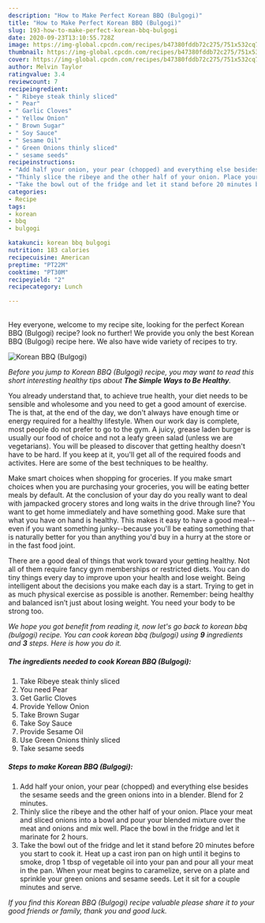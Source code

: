 ```yaml
---
description: "How to Make Perfect Korean BBQ (Bulgogi)"
title: "How to Make Perfect Korean BBQ (Bulgogi)"
slug: 193-how-to-make-perfect-korean-bbq-bulgogi
date: 2020-09-23T13:10:55.728Z
image: https://img-global.cpcdn.com/recipes/b47380fddb72c275/751x532cq70/korean-bbq-bulgogi-recipe-main-photo.jpg
thumbnail: https://img-global.cpcdn.com/recipes/b47380fddb72c275/751x532cq70/korean-bbq-bulgogi-recipe-main-photo.jpg
cover: https://img-global.cpcdn.com/recipes/b47380fddb72c275/751x532cq70/korean-bbq-bulgogi-recipe-main-photo.jpg
author: Melvin Taylor
ratingvalue: 3.4
reviewcount: 7
recipeingredient:
- " Ribeye steak thinly sliced"
- " Pear"
- " Garlic Cloves"
- " Yellow Onion"
- " Brown Sugar"
- " Soy Sauce"
- " Sesame Oil"
- " Green Onions thinly sliced"
- " sesame seeds"
recipeinstructions:
- "Add half your onion, your pear (chopped) and everything else besides the sesame seeds and the green onions into in a blender. Blend for 2 minutes."
- "Thinly slice the ribeye and the other half of your onion. Place your meat and sliced onions into a bowl and pour your blended mixture over the meat and onions and mix well. Place the bowl in the fridge and let it marinate for 2 hours."
- "Take the bowl out of the fridge and let it stand before 20 minutes before you start to cook it. Heat up a cast iron pan on high until it begins to smoke, drop 1 tbsp of vegetable oil into your pan and pour all your meat in the pan. When your meat begins to caramelize, serve on a plate and sprinkle your green onions and sesame seeds. Let it sit for a couple minutes and serve."
categories:
- Recipe
tags:
- korean
- bbq
- bulgogi

katakunci: korean bbq bulgogi 
nutrition: 183 calories
recipecuisine: American
preptime: "PT22M"
cooktime: "PT30M"
recipeyield: "2"
recipecategory: Lunch

---
```

<br>
Hey everyone, welcome to my recipe site, looking for the perfect Korean BBQ (Bulgogi) recipe? look no further! We provide you only the best Korean BBQ (Bulgogi) recipe here. We also have wide variety of recipes to try.
<br>


![Korean BBQ (Bulgogi)](https://img-global.cpcdn.com/recipes/b47380fddb72c275/751x532cq70/korean-bbq-bulgogi-recipe-main-photo.jpg)

<i>Before you jump to Korean BBQ (Bulgogi) recipe, you may want to read this short interesting healthy tips about <strong>The Simple Ways to Be Healthy</strong>.</i>

You already understand that, to achieve true health, your diet needs to be sensible and wholesome and you need to get a good amount of exercise. The  is that, at the end of the day, we don't always have enough time or energy required for a healthy lifestyle. When our work day is complete, most people do not prefer to go to the gym. A juicy, grease laden burger is usually our food of choice and not a leafy green salad (unless we are vegetarians). You will be pleased to discover that getting healthy doesn't have to be hard. If you keep at it, you'll get all of the required foods and activites. Here are some of the best techniques to be healthy.

Make smart choices when shopping for groceries. If you make smart choices when you are purchasing your groceries, you will be eating better meals by default. At the conclusion of your day do you really want to deal with jampacked grocery stores and long waits in the drive through line? You want to get home immediately and have something good. Make sure that what you have on hand is healthy. This makes it easy to have a good meal--even if you want something junky--because you'll be eating something that is naturally better for you than anything you'd buy in a hurry at the store or in the fast food joint.

There are a good deal of things that work toward your getting healthy. Not all of them require fancy gym memberships or restricted diets. You can do tiny things every day to improve upon your health and lose weight. Being intelligent about the decisions you make each day is a start. Trying to get in as much physical exercise as possible is another. Remember: being healthy and balanced isn’t just about losing weight. You need your body to be strong too. 


<i>We hope you got benefit from reading it, now let's go back to korean bbq (bulgogi) recipe. You can cook korean bbq (bulgogi) using <strong>9</strong> ingredients and <strong>3</strong> steps. Here is how you do it.
</i>

##### The ingredients needed to cook Korean BBQ (Bulgogi):

1. Take  Ribeye steak thinly sliced
1. You need  Pear
1. Get  Garlic Cloves
1. Provide  Yellow Onion
1. Take  Brown Sugar
1. Take  Soy Sauce
1. Provide  Sesame Oil
1. Use  Green Onions thinly sliced
1. Take  sesame seeds


##### Steps to make Korean BBQ (Bulgogi):

1. Add half your onion, your pear (chopped) and everything else besides the sesame seeds and the green onions into in a blender. Blend for 2 minutes.
1. Thinly slice the ribeye and the other half of your onion. Place your meat and sliced onions into a bowl and pour your blended mixture over the meat and onions and mix well. Place the bowl in the fridge and let it marinate for 2 hours.
1. Take the bowl out of the fridge and let it stand before 20 minutes before you start to cook it. Heat up a cast iron pan on high until it begins to smoke, drop 1 tbsp of vegetable oil into your pan and pour all your meat in the pan. When your meat begins to caramelize, serve on a plate and sprinkle your green onions and sesame seeds. Let it sit for a couple minutes and serve.


<i>If you find this Korean BBQ (Bulgogi) recipe valuable please share it to your good friends or family, thank you and good luck.</i>
